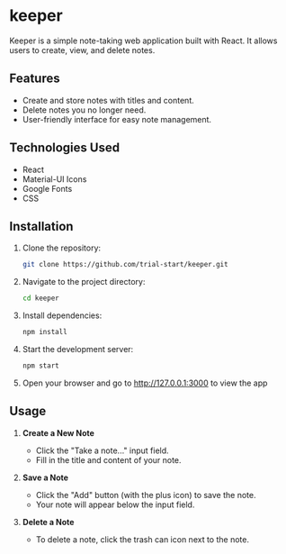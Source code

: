 # keeper
Keeper is a simple note-taking web application built with React. It allows users to create, view, and delete notes.

## Features

- Create and store notes with titles and content.
- Delete notes you no longer need.
- User-friendly interface for easy note management.

## Technologies Used

- React
- Material-UI Icons
- Google Fonts
- CSS

## Installation

1. Clone the repository:

   ```bash
   git clone https://github.com/trial-start/keeper.git
   ```
   
2. Navigate to the project directory:

   ```bash
   cd keeper
   ```
   
4. Install dependencies:

   ```bash
   npm install
   ```

5. Start the development server:

   ```bash
   npm start
   ```

6. Open your browser and go to http://127.0.0.1:3000 to view the app

## Usage

1. **Create a New Note**
   - Click the "Take a note..." input field.
   - Fill in the title and content of your note.

2. **Save a Note**
   - Click the "Add" button (with the plus icon) to save the note.
   - Your note will appear below the input field.

3. **Delete a Note**
   - To delete a note, click the trash can icon next to the note.
